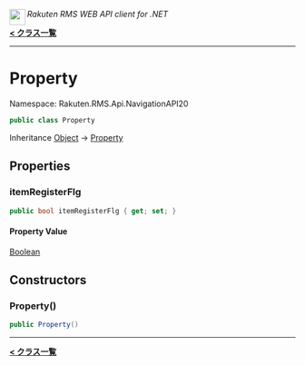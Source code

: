 <img align="left" style="height: 2em;" src="https://webservice.rakuten.co.jp/favicon.ico"><em>Rakuten RMS WEB API client for .NET</em>

[**< クラス一覧**](./)
- - -

# Property

Namespace: Rakuten.RMS.Api.NavigationAPI20

```csharp
public class Property
```

Inheritance [Object](https://docs.microsoft.com/en-us/dotnet/api/system.object) → [Property](./rakuten.rms.api.navigationapi20.property)

## Properties

### <a id="properties-itemregisterflg"/>**itemRegisterFlg**

```csharp
public bool itemRegisterFlg { get; set; }
```

#### Property Value

[Boolean](https://docs.microsoft.com/en-us/dotnet/api/system.boolean)<br>

## Constructors

### <a id="constructors-.ctor"/>**Property()**

```csharp
public Property()
```


- - -
[**< クラス一覧**](./)
